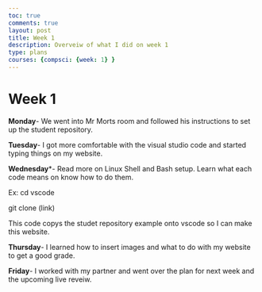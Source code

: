 ```yaml
---
toc: true
comments: true
layout: post
title: Week 1
description: Overveiw of what I did on week 1
type: plans
courses: {compsci: {week: 1} }
---
```

# Week 1
**Monday**- We went into Mr Morts room and followed his instructions to set up the student repository.

**Tuesday**- I got more comfortable with the visual studio code and started typing things on my website.

**Wednesday***- Read more on Linux Shell and Bash setup. Learn what each code means on know how to do them.

Ex: cd vscode

git clone (link)

This code copys the studet repository example onto vscode so I can make this website.

**Thursday**- I learned how to insert images and what to do with my website to get a good grade.

**Friday**- I worked with my partner and went over the plan for next week and the upcoming live reveiw.
